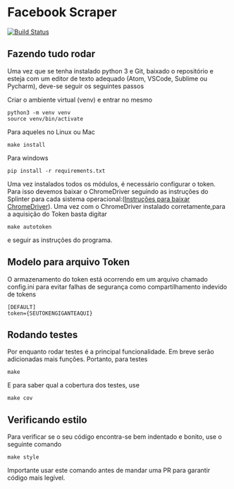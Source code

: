 # Facebook Scraper

[![Build Status](https://travis-ci.org/unb-cic-esw/facebook-page-post-scraper.svg?branch=master)](https://travis-ci.org/unb-cic-esw/facebook-page-post-scraper)

## Fazendo tudo rodar

Uma vez que se tenha instalado python 3 e Git, baixado o repositório e
esteja com um editor de texto adequado (Atom, VSCode, Sublime ou Pycharm), deve-se
seguir os seguintes passos

Criar o ambiente virtual (venv) e entrar no mesmo
```
python3 -m venv venv
source venv/bin/activate
```

Para aqueles no Linux ou Mac
```
make install
```

Para windows
```
pip install -r requirements.txt
```

Uma vez instalados todos os módulos, é necessário configurar o token.
Para isso devemos baixar o ChromeDriver seguindo as instruções do Splinter para cada sistema operacional:([Instruções para baixar ChromeDriver](https://sites.google.com/a/chromium.org/chromedriver/downloads)).
Uma vez com o ChromeDriver instalado corretamente,para a aquisição do Token basta digitar
```
make autotoken
```
e seguir as instruções do programa.

## Modelo para arquivo Token

O armazenamento do token está ocorrendo em um arquivo chamado config.ini para
evitar falhas de segurança como compartilhamento indevido de tokens

```
[DEFAULT]
token={SEUTOKENGIGANTEAQUI}
```

## Rodando testes

Por enquanto rodar testes é a principal funcionalidade. Em breve serão adicionadas mais funções. Portanto, para testes

```
make
```
E para saber qual a cobertura dos testes, use
```
make cov
```

## Verificando estilo

Para verificar se o seu código encontra-se bem indentado e bonito, use o seguinte comando

```
make style
```
Importante usar este comando antes de mandar uma PR para garantir código mais legível.
